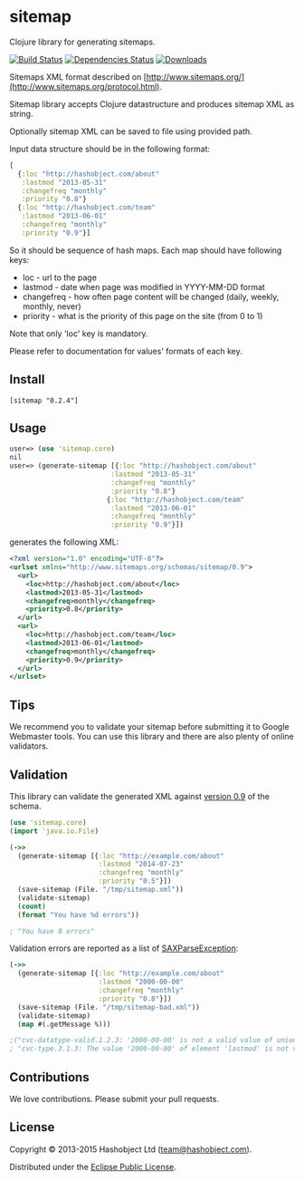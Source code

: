 # sitemap

Clojure library for generating sitemaps.

[![Build Status](https://travis-ci.org/hashobject/sitemap.svg)](https://travis-ci.org/hashobject/sitemap)
[![Dependencies Status](http://jarkeeper.com/hashobject/sitemap/status.svg)](http://jarkeeper.com/hashobject/sitemap)
[![Downloads](https://jarkeeper.com/hashobject/sitemap/downloads.svg)](https://jarkeeper.com/hashobject/sitemap)

Sitemaps XML format described on [http://www.sitemaps.org/](http://www.sitemaps.org/protocol.html).

Sitemap library accepts Clojure datastructure and produces sitemap XML as string.

Optionally sitemap XML can be saved to file using provided path.

Input data structure should be in the following format:

```clojure
[
  {:loc "http://hashobject.com/about"
   :lastmod "2013-05-31"
   :changefreq "monthly"
   :priority "0.8"}
  {:loc "http://hashobject.com/team"
   :lastmod "2013-06-01"
   :changefreq "monthly"
   :priority "0.9"}]
```

So it should be sequence of hash maps. Each map should have following keys:

  * loc - url to the page
  * lastmod - date when page was modified in YYYY-MM-DD format
  * changefreq - how often page content will be changed (daily, weekly, monthly, never)
  * priority - what is the priority of this page on the site (from 0 to 1)


Note that only 'loc' key is mandatory.

Please refer to documentation for values' formats of each key.


## Install

```
[sitemap "0.2.4"]
```

## Usage

```clojure
user=> (use 'sitemap.core)
nil
user=> (generate-sitemap [{:loc "http://hashobject.com/about"
                         :lastmod "2013-05-31"
                         :changefreq "monthly"
                         :priority "0.8"}
                        {:loc "http://hashobject.com/team"
                         :lastmod "2013-06-01"
                         :changefreq "monthly"
                         :priority "0.9"}])
```

generates the following XML:

```xml
<?xml version="1.0" encoding="UTF-8"?>
<urlset xmlns="http://www.sitemaps.org/schemas/sitemap/0.9">
  <url>
    <loc>http://hashobject.com/about</loc>
    <lastmod>2013-05-31</lastmod>
    <changefreq>monthly</changefreq>
    <priority>0.8</priority>
  </url>
  <url>
    <loc>http://hashobject.com/team</loc>
    <lastmod>2013-06-01</lastmod>
    <changefreq>monthly</changefreq>
    <priority>0.9</priority>
  </url>
</urlset>
```

## Tips

We recommend you to validate your sitemap before submitting it to Google Webmaster tools.
You can use this library and there are also plenty of online validators. 

## Validation

This library can validate the generated XML against [version 0.9](http://www.sitemaps.org/schemas/sitemap/0.9/sitemap.xsd) of the schema.

```clojure
(use 'sitemap.core)
(import 'java.io.File)

(->> 
  (generate-sitemap [{:loc "http://example.com/about"
                      :lastmod "2014-07-23"
                      :changefreq "monthly"
                      :priority "0.5"}])
  (save-sitemap (File. "/tmp/sitemap.xml"))
  (validate-sitemap)
  (count)
  (format "You have %d errors"))

; "You have 0 errors"
```

Validation errors are reported as a list of [SAXParseException](http://docs.oracle.com/javase/7/docs/api/org/xml/sax/SAXParseException.html):

```clojure
(->> 
  (generate-sitemap [{:loc "http://example.com/about"
                      :lastmod "2000-00-00"
                      :changefreq "monthly"
                      :priority "0.8"}])
  (save-sitemap (File. "/tmp/sitemap-bad.xml"))
  (validate-sitemap)
  (map #(.getMessage %)))

;("cvc-datatype-valid.1.2.3: '2000-00-00' is not a valid value of union type 'tLastmod'."
; "cvc-type.3.1.3: The value '2000-00-00' of element 'lastmod' is not valid.")
```

## Contributions

We love contributions. Please submit your pull requests.


## License

Copyright © 2013-2015 Hashobject Ltd (team@hashobject.com).

Distributed under the [Eclipse Public License](http://opensource.org/licenses/eclipse-1.0).
